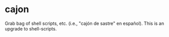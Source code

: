 # cajon
Grab bag of shell scripts, etc. (i.e., "cajón de sastre" en español). This is an upgrade to shell-scripts.

